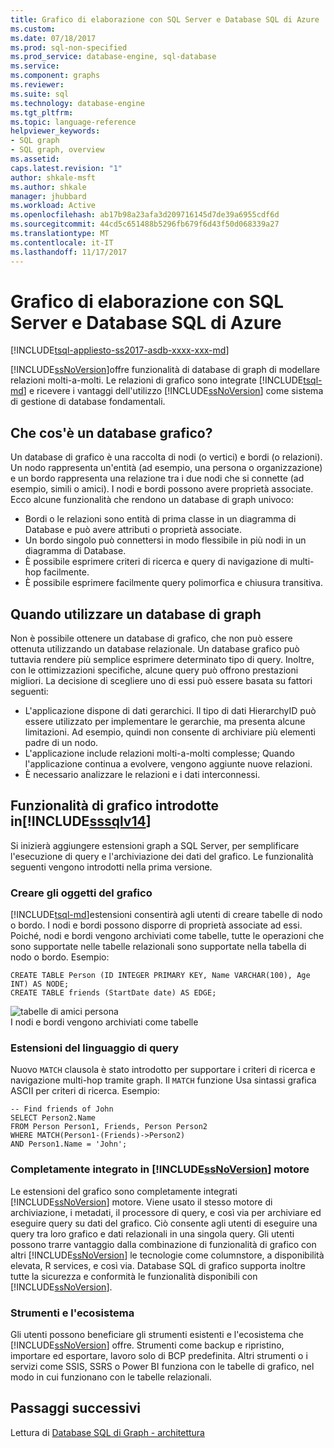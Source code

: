 ```yaml
---
title: Grafico di elaborazione con SQL Server e Database SQL di Azure | Documenti Microsoft
ms.custom: 
ms.date: 07/18/2017
ms.prod: sql-non-specified
ms.prod_service: database-engine, sql-database
ms.service: 
ms.component: graphs
ms.reviewer: 
ms.suite: sql
ms.technology: database-engine
ms.tgt_pltfrm: 
ms.topic: language-reference
helpviewer_keywords:
- SQL graph
- SQL graph, overview
ms.assetid: 
caps.latest.revision: "1"
author: shkale-msft
ms.author: shkale
manager: jhubbard
ms.workload: Active
ms.openlocfilehash: ab17b98a23afa3d209716145d7de39a6955cdf6d
ms.sourcegitcommit: 44cd5c651488b5296fb679f6d43f50d068339a27
ms.translationtype: MT
ms.contentlocale: it-IT
ms.lasthandoff: 11/17/2017
---
```

# <a name="graph-processing-with-sql-server-and-azure-sql-database"></a>Grafico di elaborazione con SQL Server e Database SQL di Azure
[!INCLUDE[tsql-appliesto-ss2017-asdb-xxxx-xxx-md](../../includes/tsql-appliesto-ss2017-asdb-xxxx-xxx-md.md)]

[!INCLUDE[ssNoVersion](../../includes/ssnoversion-md.md)]offre funzionalità di database di graph di modellare relazioni molti-a-molti. Le relazioni di grafico sono integrate [!INCLUDE[tsql-md](../../includes/tsql-md.md)] e ricevere i vantaggi dell'utilizzo [!INCLUDE[ssNoVersion](../../includes/ssnoversion-md.md)] come sistema di gestione di database fondamentali.


## <a name="what-is-a-graph-database"></a>Che cos'è un database grafico?  
Un database di grafico è una raccolta di nodi (o vertici) e bordi (o relazioni). Un nodo rappresenta un'entità (ad esempio, una persona o organizzazione) e un bordo rappresenta una relazione tra i due nodi che si connette (ad esempio, simili o amici). I nodi e bordi possono avere proprietà associate. Ecco alcune funzionalità che rendono un database di graph univoco:  
-   Bordi o le relazioni sono entità di prima classe in un diagramma di Database e può avere attributi o proprietà associate. 
-   Un bordo singolo può connettersi in modo flessibile in più nodi in un diagramma di Database.
-   È possibile esprimere criteri di ricerca e query di navigazione di multi-hop facilmente.
-   È possibile esprimere facilmente query polimorfica e chiusura transitiva.

## <a name="when-to-use-a-graph-database"></a>Quando utilizzare un database di graph

Non è possibile ottenere un database di grafico, che non può essere ottenuta utilizzando un database relazionale. Un database grafico può tuttavia rendere più semplice esprimere determinato tipo di query. Inoltre, con le ottimizzazioni specifiche, alcune query può offrono prestazioni migliori. La decisione di scegliere uno di essi può essere basata su fattori seguenti:  
-   L'applicazione dispone di dati gerarchici. Il tipo di dati HierarchyID può essere utilizzato per implementare le gerarchie, ma presenta alcune limitazioni. Ad esempio, quindi non consente di archiviare più elementi padre di un nodo.
-   L'applicazione include relazioni molti-a-molti complesse; Quando l'applicazione continua a evolvere, vengono aggiunte nuove relazioni.
-   È necessario analizzare le relazioni e i dati interconnessi.

## <a name="graph-features-introduced-in-includesssqlv14includessssqlv14-mdmd"></a>Funzionalità di grafico introdotte in[!INCLUDE[sssqlv14](../../includes/sssqlv14-md.md)] 
Si inizierà aggiungere estensioni graph a SQL Server, per semplificare l'esecuzione di query e l'archiviazione dei dati del grafico. Le funzionalità seguenti vengono introdotti nella prima versione. 


### <a name="create-graph-objects"></a>Creare gli oggetti del grafico
[!INCLUDE[tsql-md](../../includes/tsql-md.md)]estensioni consentirà agli utenti di creare tabelle di nodo o bordo. I nodi e bordi possono disporre di proprietà associate ad essi. Poiché, nodi e bordi vengono archiviati come tabelle, tutte le operazioni che sono supportate nelle tabelle relazionali sono supportate nella tabella di nodo o bordo. Esempio:  

```   
CREATE TABLE Person (ID INTEGER PRIMARY KEY, Name VARCHAR(100), Age INT) AS NODE;
CREATE TABLE friends (StartDate date) AS EDGE;
```   

![tabelle di amici persona](../../relational-databases/graphs/media/person-friends-tables.png "nodo persona e amici bordo tabelle")  
I nodi e bordi vengono archiviati come tabelle  

### <a name="query-language-extensions"></a>Estensioni del linguaggio di query  
Nuovo `MATCH` clausola è stato introdotto per supportare i criteri di ricerca e navigazione multi-hop tramite graph. Il `MATCH` funzione Usa sintassi grafica ASCII per criteri di ricerca. Esempio:  

```   
-- Find friends of John
SELECT Person2.Name 
FROM Person Person1, Friends, Person Person2
WHERE MATCH(Person1-(Friends)->Person2)
AND Person1.Name = 'John';
```   
 
### <a name="fully-integrated-in-includessnoversionincludesssnoversion-mdmd-engine"></a>Completamente integrato in [!INCLUDE[ssNoVersion](../../includes/ssnoversion-md.md)] motore 
Le estensioni del grafico sono completamente integrati [!INCLUDE[ssNoVersion](../../includes/ssnoversion-md.md)] motore. Viene usato il stesso motore di archiviazione, i metadati, il processore di query, e così via per archiviare ed eseguire query su dati del grafico. Ciò consente agli utenti di eseguire una query tra loro grafico e dati relazionali in una singola query. Gli utenti possono trarre vantaggio dalla combinazione di funzionalità di grafico con altri [!INCLUDE[ssNoVersion](../../includes/ssnoversion-md.md)] le tecnologie come columnstore, a disponibilità elevata, R services, e così via. Database SQL di grafico supporta inoltre tutte la sicurezza e conformità le funzionalità disponibili con [!INCLUDE[ssNoVersion](../../includes/ssnoversion-md.md)].
 
### <a name="tooling-and-ecosystem"></a>Strumenti e l'ecosistema  
Gli utenti possono beneficiare gli strumenti esistenti e l'ecosistema che [!INCLUDE[ssNoVersion](../../includes/ssnoversion-md.md)] offre. Strumenti come backup e ripristino, importare ed esportare, lavoro solo di BCP predefinita. Altri strumenti o i servizi come SSIS, SSRS o Power BI funziona con le tabelle di grafico, nel modo in cui funzionano con le tabelle relazionali.
 
 ## <a name="next-steps"></a>Passaggi successivi  
Lettura di [Database SQL di Graph - architettura](./sql-graph-architecture.md)
   

